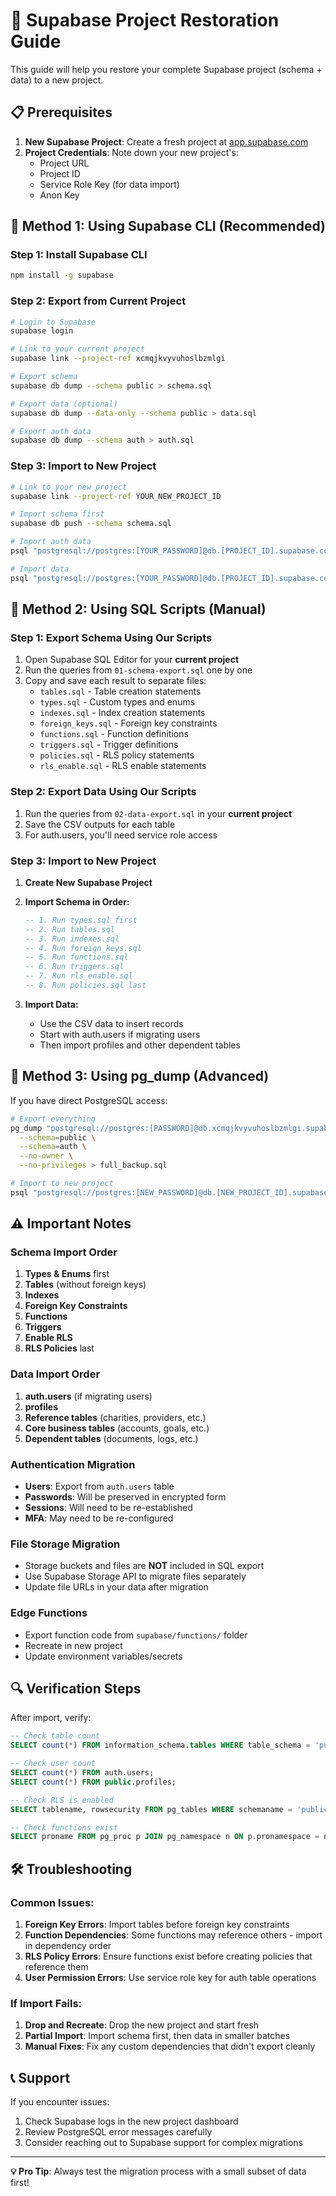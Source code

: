 # 🚀 Supabase Project Restoration Guide

This guide will help you restore your complete Supabase project (schema + data) to a new project.

## 📋 Prerequisites

1. **New Supabase Project**: Create a fresh project at [app.supabase.com](https://app.supabase.com)
2. **Project Credentials**: Note down your new project's:
   - Project URL
   - Project ID  
   - Service Role Key (for data import)
   - Anon Key

## 🔧 Method 1: Using Supabase CLI (Recommended)

### Step 1: Install Supabase CLI
```bash
npm install -g supabase
```

### Step 2: Export from Current Project
```bash
# Login to Supabase
supabase login

# Link to your current project
supabase link --project-ref xcmqjkvyvuhoslbzmlgi

# Export schema
supabase db dump --schema public > schema.sql

# Export data (optional)
supabase db dump --data-only --schema public > data.sql

# Export auth data
supabase db dump --schema auth > auth.sql
```

### Step 3: Import to New Project
```bash
# Link to your new project
supabase link --project-ref YOUR_NEW_PROJECT_ID

# Import schema first
supabase db push --schema schema.sql

# Import auth data
psql "postgresql://postgres:[YOUR_PASSWORD]@db.[PROJECT_ID].supabase.co:5432/postgres" < auth.sql

# Import data
psql "postgresql://postgres:[YOUR_PASSWORD]@db.[PROJECT_ID].supabase.co:5432/postgres" < data.sql
```

## 🔧 Method 2: Using SQL Scripts (Manual)

### Step 1: Export Schema Using Our Scripts

1. Open Supabase SQL Editor for your **current project**
2. Run the queries from `01-schema-export.sql` one by one
3. Copy and save each result to separate files:
   - `tables.sql` - Table creation statements
   - `types.sql` - Custom types and enums  
   - `indexes.sql` - Index creation statements
   - `foreign_keys.sql` - Foreign key constraints
   - `functions.sql` - Function definitions
   - `triggers.sql` - Trigger definitions
   - `policies.sql` - RLS policy statements
   - `rls_enable.sql` - RLS enable statements

### Step 2: Export Data Using Our Scripts

1. Run the queries from `02-data-export.sql` in your **current project**
2. Save the CSV outputs for each table
3. For auth.users, you'll need service role access

### Step 3: Import to New Project

1. **Create New Supabase Project**
2. **Import Schema in Order:**
   ```sql
   -- 1. Run types.sql first
   -- 2. Run tables.sql  
   -- 3. Run indexes.sql
   -- 4. Run foreign_keys.sql
   -- 5. Run functions.sql
   -- 6. Run triggers.sql
   -- 7. Run rls_enable.sql
   -- 8. Run policies.sql last
   ```

3. **Import Data:**
   - Use the CSV data to insert records
   - Start with auth.users if migrating users
   - Then import profiles and other dependent tables

## 🔧 Method 3: Using pg_dump (Advanced)

If you have direct PostgreSQL access:

```bash
# Export everything
pg_dump "postgresql://postgres:[PASSWORD]@db.xcmqjkvyvuhoslbzmlgi.supabase.co:5432/postgres" \
  --schema=public \
  --schema=auth \
  --no-owner \
  --no-privileges > full_backup.sql

# Import to new project  
psql "postgresql://postgres:[NEW_PASSWORD]@db.[NEW_PROJECT_ID].supabase.co:5432/postgres" < full_backup.sql
```

## ⚠️ Important Notes

### Schema Import Order
1. **Types & Enums** first
2. **Tables** (without foreign keys)
3. **Indexes**
4. **Foreign Key Constraints**
5. **Functions**
6. **Triggers**
7. **Enable RLS**
8. **RLS Policies** last

### Data Import Order
1. **auth.users** (if migrating users)
2. **profiles** 
3. **Reference tables** (charities, providers, etc.)
4. **Core business tables** (accounts, goals, etc.)
5. **Dependent tables** (documents, logs, etc.)

### Authentication Migration
- **Users**: Export from `auth.users` table
- **Passwords**: Will be preserved in encrypted form
- **Sessions**: Will need to be re-established
- **MFA**: May need to be re-configured

### File Storage Migration
- Storage buckets and files are **NOT** included in SQL export
- Use Supabase Storage API to migrate files separately
- Update file URLs in your data after migration

### Edge Functions
- Export function code from `supabase/functions/` folder
- Recreate in new project
- Update environment variables/secrets

## 🔍 Verification Steps

After import, verify:

```sql
-- Check table count
SELECT count(*) FROM information_schema.tables WHERE table_schema = 'public';

-- Check user count  
SELECT count(*) FROM auth.users;
SELECT count(*) FROM public.profiles;

-- Check RLS is enabled
SELECT tablename, rowsecurity FROM pg_tables WHERE schemaname = 'public';

-- Check functions exist
SELECT proname FROM pg_proc p JOIN pg_namespace n ON p.pronamespace = n.oid WHERE n.nspname = 'public';
```

## 🛠️ Troubleshooting

### Common Issues:
1. **Foreign Key Errors**: Import tables before foreign key constraints
2. **Function Dependencies**: Some functions may reference others - import in dependency order
3. **RLS Policy Errors**: Ensure functions exist before creating policies that reference them
4. **User Permission Errors**: Use service role key for auth table operations

### If Import Fails:
1. **Drop and Recreate**: Drop the new project and start fresh
2. **Partial Import**: Import schema first, then data in smaller batches
3. **Manual Fixes**: Fix any custom dependencies that didn't export cleanly

## 📞 Support

If you encounter issues:
1. Check Supabase logs in the new project dashboard
2. Review PostgreSQL error messages carefully
3. Consider reaching out to Supabase support for complex migrations

---

**💡 Pro Tip**: Always test the migration process with a small subset of data first!